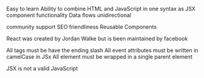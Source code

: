 <!-- question 2 -->

Easy to learn
Ability to combine HTML and JavaScript in one syntax as JSX
component functionality
Data flows unidirectional

<!-- question 3 -->
community support
SEO friendliness
Reusable Components

<!-- question 4-->
React was created by Jordan Walke but is been maintained by facebook

<!-- question 5 -->
All tags must be have the ending slash
All event attributes must be written in camelCase in JSx
All element must be wrapped in a single parent element

<!-- question 6 -->
JSX is not a valid JavaScript